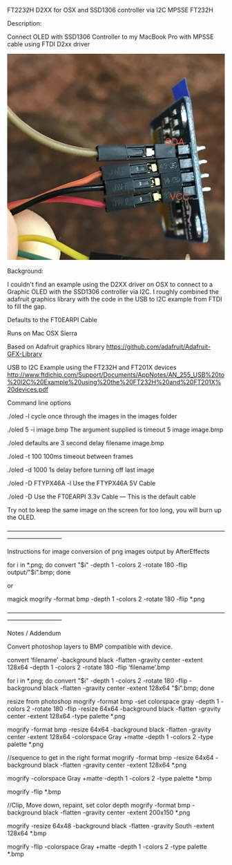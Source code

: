 FT2232H D2XX for OSX and SSD1306 controller via I2C
MPSSE FT232H 

Description:

Connect OLED with SSD1306 Controller to my MacBook Pro with MPSSE cable using FTDI D2xx driver

![pins](https://raw.githubusercontent.com/chadwyck-w/FT232H-MPSSE-I2C-SSD1306-OLED/master/colored%20wires%20to%20pin%20orientation.png)

Background:

I couldn't find an example using the D2XX driver on OSX to connect to a Graphic OLED with the SSD1306 controller via I2C.  I roughly combined the adafruit graphics library with the code in the USB to I2C example from FTDI to fill the gap.

Defaults to the FT0EARPI Cable

Runs on Mac OSX Sierra

Based on 
Adafruit graphics library
https://github.com/adafruit/Adafruit-GFX-Library

USB to I2C Example using the FT232H and FT201X devices
http://www.ftdichip.com/Support/Documents/AppNotes/AN_255_USB%20to%20I2C%20Example%20using%20the%20FT232H%20and%20FT201X%20devices.pdf

Command line options

./oled -l
cycle once through the images in the images folder

./oled 5 -i image.bmp
The argument supplied is timeout 5 image image.bmp

./oled
defaults are 3 second delay filename image.bmp

./oled -t 100
100ms timeout between frames

./oled -d 1000
1s delay before turning off last image 

./oled -D FTYPX46A -l
Use the FTYPX46A 5V Cable

./oled -D 
Use the FT0EARPI 3.3v Cable — This is the default cable

Try not to keep the same image on the screen for too long, you will burn up the OLED.



—————————————————————————————————————————————

Instructions for image conversion of png images output by AfterEffects 

for i in *.png; do convert "$i" -depth 1 -colors 2 -rotate 180 -flip output/"$i".bmp; done

or

magick mogrify -format bmp -depth 1 -colors 2 -rotate 180 -flip *.png


—————————————————————————————————————————————

Notes / Addendum

Convert photoshop layers to BMP compatible with device.

convert ‘filename’ -background black -flatten -gravity center -extent 128x64 -depth 1 -colors 2 -rotate 180 -flip ‘filename’.bmp

for i in *.png; do convert "$i" -depth 1 -colors 2 -rotate 180 -flip  -background black -flatten -gravity center -extent 128x64 "$i".bmp; done

resize from photoshop
mogrify -format bmp -set colorspace gray -depth 1 -colors 2 -rotate 180 -flip -resize 64x64 -background black -flatten -gravity center -extent 128x64 -type palette *.png




mogrify  -format bmp -resize 64x64 -background black -flatten -gravity center -extent 128x64 -colorspace Gray +matte -depth 1 -colors 2 -type palette *.png


//sequence to get in the right format
mogrify  -format bmp -resize 64x64 -background black -flatten -gravity center -extent 128x64 *.png

mogrify -colorspace Gray +matte -depth 1 -colors 2 -type palette *.bmp

mogrify -flip *.bmp

//Clip, Move down, repaint, set color depth
mogrify -format bmp -background black -flatten -gravity center -extent 200x150 *.png

mogrify -resize 64x48 -background black -flatten -gravity South -extent 128x64 *.bmp  

mogrify -flip -colorspace Gray +matte -depth 1 -colors 2 -type palette *.bmp

